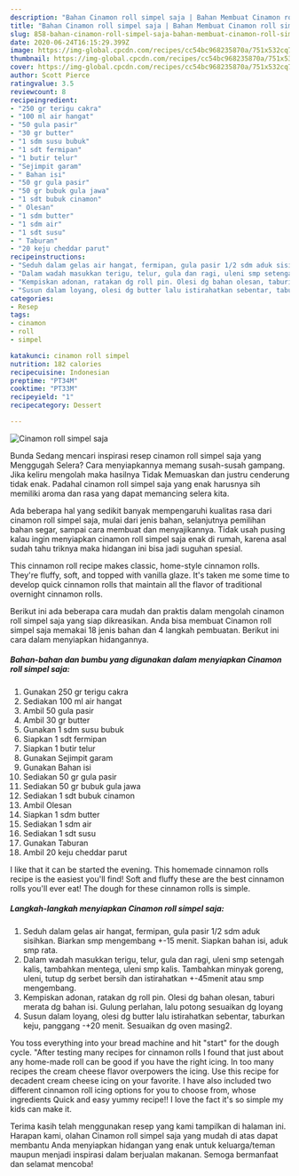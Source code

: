 ```yaml
---
description: "Bahan Cinamon roll simpel saja | Bahan Membuat Cinamon roll simpel saja Yang Sedap"
title: "Bahan Cinamon roll simpel saja | Bahan Membuat Cinamon roll simpel saja Yang Sedap"
slug: 858-bahan-cinamon-roll-simpel-saja-bahan-membuat-cinamon-roll-simpel-saja-yang-sedap
date: 2020-06-24T16:15:29.399Z
image: https://img-global.cpcdn.com/recipes/cc54bc968235870a/751x532cq70/cinamon-roll-simpel-saja-foto-resep-utama.jpg
thumbnail: https://img-global.cpcdn.com/recipes/cc54bc968235870a/751x532cq70/cinamon-roll-simpel-saja-foto-resep-utama.jpg
cover: https://img-global.cpcdn.com/recipes/cc54bc968235870a/751x532cq70/cinamon-roll-simpel-saja-foto-resep-utama.jpg
author: Scott Pierce
ratingvalue: 3.5
reviewcount: 8
recipeingredient:
- "250 gr terigu cakra"
- "100 ml air hangat"
- "50 gula pasir"
- "30 gr butter"
- "1 sdm susu bubuk"
- "1 sdt fermipan"
- "1 butir telur"
- "Sejimpit garam"
- " Bahan isi"
- "50 gr gula pasir"
- "50 gr bubuk gula jawa"
- "1 sdt bubuk cinamon"
- " Olesan"
- "1 sdm butter"
- "1 sdm air"
- "1 sdt susu"
- " Taburan"
- "20 keju cheddar parut"
recipeinstructions:
- "Seduh dalam gelas air hangat, fermipan, gula pasir 1/2 sdm aduk sisihkan. Biarkan smp mengembang +-15 menit. Siapkan bahan isi, aduk smp rata."
- "Dalam wadah masukkan terigu, telur, gula dan ragi, uleni smp setengah kalis, tambahkan mentega, uleni smp kalis. Tambahkan minyak goreng, uleni, tutup dg serbet bersih dan istirahatkan +-45menit atau smp mengembang."
- "Kempiskan adonan, ratakan dg roll pin. Olesi dg bahan olesan, taburi merata dg bahan isi. Gulung perlahan, lalu potong sesuaikan dg loyang"
- "Susun dalam loyang, olesi dg butter lalu istirahatkan sebentar, taburkan keju, panggang -+20 menit. Sesuaikan dg oven masing2."
categories:
- Resep
tags:
- cinamon
- roll
- simpel

katakunci: cinamon roll simpel 
nutrition: 182 calories
recipecuisine: Indonesian
preptime: "PT34M"
cooktime: "PT33M"
recipeyield: "1"
recipecategory: Dessert

---
```



![Cinamon roll simpel saja](https://img-global.cpcdn.com/recipes/cc54bc968235870a/751x532cq70/cinamon-roll-simpel-saja-foto-resep-utama.jpg)

Bunda Sedang mencari inspirasi resep cinamon roll simpel saja yang Menggugah Selera? Cara menyiapkannya memang susah-susah gampang. Jika keliru mengolah maka hasilnya Tidak Memuaskan dan justru cenderung tidak enak. Padahal cinamon roll simpel saja yang enak harusnya sih memiliki aroma dan rasa yang dapat memancing selera kita.

Ada beberapa hal yang sedikit banyak mempengaruhi kualitas rasa dari cinamon roll simpel saja, mulai dari jenis bahan, selanjutnya pemilihan bahan segar, sampai cara membuat dan menyajikannya. Tidak usah pusing kalau ingin menyiapkan cinamon roll simpel saja enak di rumah, karena asal sudah tahu triknya maka hidangan ini bisa jadi suguhan spesial.

This cinnamon roll recipe makes classic, home-style cinnamon rolls. They&#39;re fluffy, soft, and topped with vanilla glaze. It&#39;s taken me some time to develop quick cinnamon rolls that maintain all the flavor of traditional overnight cinnamon rolls.


Berikut ini ada beberapa cara mudah dan praktis dalam mengolah cinamon roll simpel saja yang siap dikreasikan. Anda bisa membuat Cinamon roll simpel saja memakai 18 jenis bahan dan 4 langkah pembuatan. Berikut ini cara dalam menyiapkan hidangannya.

<!--inarticleads1-->

##### Bahan-bahan dan bumbu yang digunakan dalam menyiapkan Cinamon roll simpel saja:

1. Gunakan 250 gr terigu cakra
1. Sediakan 100 ml air hangat
1. Ambil 50 gula pasir
1. Ambil 30 gr butter
1. Gunakan 1 sdm susu bubuk
1. Siapkan 1 sdt fermipan
1. Siapkan 1 butir telur
1. Gunakan Sejimpit garam
1. Gunakan  Bahan isi
1. Sediakan 50 gr gula pasir
1. Sediakan 50 gr bubuk gula jawa
1. Sediakan 1 sdt bubuk cinamon
1. Ambil  Olesan
1. Siapkan 1 sdm butter
1. Sediakan 1 sdm air
1. Sediakan 1 sdt susu
1. Gunakan  Taburan
1. Ambil 20 keju cheddar parut


I like that it can be started the evening. This homemade cinnamon rolls recipe is the easiest you&#39;ll find! Soft and fluffy these are the best cinnamon rolls you&#39;ll ever eat! The dough for these cinnamon rolls is simple. 

<!--inarticleads2-->

##### Langkah-langkah menyiapkan Cinamon roll simpel saja:

1. Seduh dalam gelas air hangat, fermipan, gula pasir 1/2 sdm aduk sisihkan. Biarkan smp mengembang +-15 menit. Siapkan bahan isi, aduk smp rata.
1. Dalam wadah masukkan terigu, telur, gula dan ragi, uleni smp setengah kalis, tambahkan mentega, uleni smp kalis. Tambahkan minyak goreng, uleni, tutup dg serbet bersih dan istirahatkan +-45menit atau smp mengembang.
1. Kempiskan adonan, ratakan dg roll pin. Olesi dg bahan olesan, taburi merata dg bahan isi. Gulung perlahan, lalu potong sesuaikan dg loyang
1. Susun dalam loyang, olesi dg butter lalu istirahatkan sebentar, taburkan keju, panggang -+20 menit. Sesuaikan dg oven masing2.


You toss everything into your bread machine and hit &#34;start&#34; for the dough cycle. &#34;After testing many recipes for cinnamon rolls I found that just about any home-made roll can be good if you have the right icing. In too many recipes the cream cheese flavor overpowers the icing. Use this recipe for decadent cream cheese icing on your favorite. I have also included two different cinnamon roll icing options for you to choose from, whose ingredients Quick and easy yummy recipe!! I love the fact it&#39;s so simple my kids can make it. 

Terima kasih telah menggunakan resep yang kami tampilkan di halaman ini. Harapan kami, olahan Cinamon roll simpel saja yang mudah di atas dapat membantu Anda menyiapkan hidangan yang enak untuk keluarga/teman maupun menjadi inspirasi dalam berjualan makanan. Semoga bermanfaat dan selamat mencoba!
